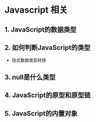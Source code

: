 # Javascript 相关

## 1. JavaScript的数据类型

## 2. 如何判断JavaScript的类型

- 隐式数据类型转换
## 3. null是什么类型

## 4. JavaScript的原型和原型链

## 5. JavaScript的内置对象
